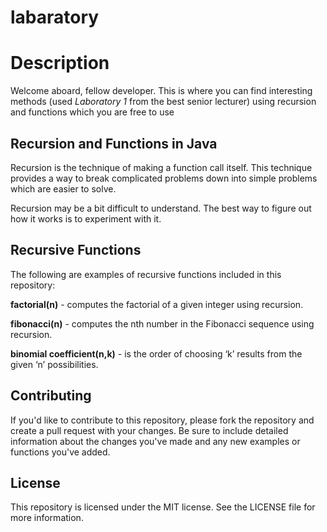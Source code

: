 # labaratory
# **Description**
Welcome aboard, fellow developer. This is where you can find interesting methods (used *Laboratory 1* from the best senior lecturer) using recursion and functions which you are free to use
## **Recursion and Functions in Java**
Recursion is the technique of making a function call itself. This technique provides a way to break complicated problems down into simple problems which are easier to solve.

Recursion may be a bit difficult to understand. The best way to figure out how it works is to experiment with it.
## Recursive Functions
The following are examples of recursive functions included in this repository:

__factorial(n)__ - computes the factorial of a given integer using recursion.

__fibonacci(n)__ - computes the nth number in the Fibonacci sequence using recursion.

__binomial coefficient(n,k)__ - is the order of choosing ‘k’ results from the given ‘n’ possibilities.
## Contributing
If you'd like to contribute to this repository, please fork the repository and create a pull request with your changes. Be sure to include detailed information about the changes you've made and any new examples or functions you've added.

## License
This repository is licensed under the MIT license. See the LICENSE file for more information.
